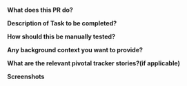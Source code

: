 ****What does this PR do?**** 

****Description of Task to be completed?**** 

****How should this be manually tested?**** 

****Any background context you want to provide?**** 

****What are the relevant pivotal tracker stories?(if applicable)**** 

****Screenshots****
